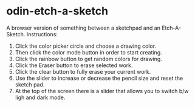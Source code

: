 # odin-etch-a-sketch
A browser version of something between a sketchpad and an Etch-A-Sketch.
Instructions:
1. Click the color picker circle and choose a drawing color.
2. Then click the color mode button in order to start creating. 
3. Click the rainbow button to get random colors for drawing. 
4. Click the Eraser button to erase selected work.
5. Click the clear button to fully erase your current work.
6. Use the slider to increase or decrease the pencil size and reset the sketch pad.
7. At the top of the screen there is a slider that allows you to switch b/w ligh and dark mode.